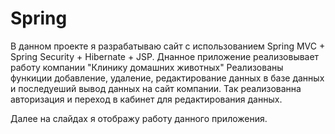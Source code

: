 # Spring

В данном проекте я разрабатываю сайт с использованием Spring MVC + Spring Security + Hibernate + JSP.
Днанное приложение реализовывает работу компании "Клинику домашних животных"
Реализованы функиции добавление, удаление, редактирование данных в базе данных и последуеший вывод данных на сайт компании.
Так реализованна авторизация и переход в кабинет для редактирования данных.

Далее на слайдах я отображу работу данного приложения.

